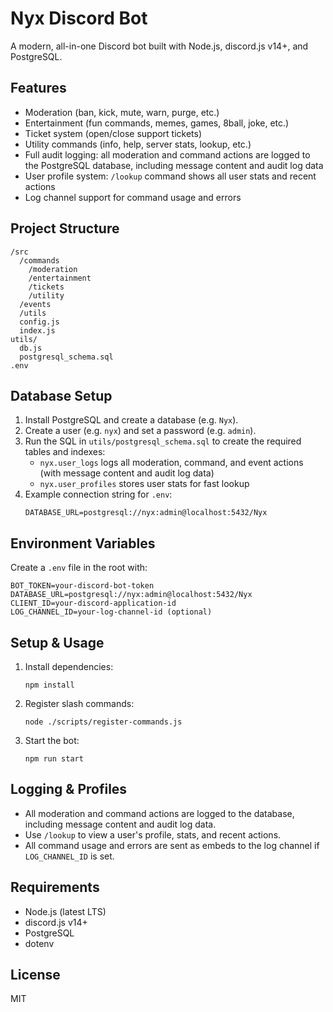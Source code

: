 # Nyx Discord Bot

A modern, all-in-one Discord bot built with Node.js, discord.js v14+, and PostgreSQL.

## Features
- Moderation (ban, kick, mute, warn, purge, etc.)
- Entertainment (fun commands, memes, games, 8ball, joke, etc.)
- Ticket system (open/close support tickets)
- Utility commands (info, help, server stats, lookup, etc.)
- Full audit logging: all moderation and command actions are logged to the PostgreSQL database, including message content and audit log data
- User profile system: `/lookup` command shows all user stats and recent actions
- Log channel support for command usage and errors

## Project Structure
```
/src
  /commands
    /moderation
    /entertainment
    /tickets
    /utility
  /events
  /utils
  config.js
  index.js
utils/
  db.js
  postgresql_schema.sql
.env
```

## Database Setup
1. Install PostgreSQL and create a database (e.g. `Nyx`).
2. Create a user (e.g. `nyx`) and set a password (e.g. `admin`).
3. Run the SQL in `utils/postgresql_schema.sql` to create the required tables and indexes:
   - `nyx.user_logs` logs all moderation, command, and event actions (with message content and audit log data)
   - `nyx.user_profiles` stores user stats for fast lookup
4. Example connection string for `.env`:
   ```
   DATABASE_URL=postgresql://nyx:admin@localhost:5432/Nyx
   ```

## Environment Variables
Create a `.env` file in the root with:
```
BOT_TOKEN=your-discord-bot-token
DATABASE_URL=postgresql://nyx:admin@localhost:5432/Nyx
CLIENT_ID=your-discord-application-id
LOG_CHANNEL_ID=your-log-channel-id (optional)
```

## Setup & Usage
1. Install dependencies:
   ```
   npm install
   ```
2. Register slash commands:
   ```
   node ./scripts/register-commands.js
   ```
3. Start the bot:
   ```
   npm run start
   ```

## Logging & Profiles
- All moderation and command actions are logged to the database, including message content and audit log data.
- Use `/lookup` to view a user's profile, stats, and recent actions.
- All command usage and errors are sent as embeds to the log channel if `LOG_CHANNEL_ID` is set.

## Requirements
- Node.js (latest LTS)
- discord.js v14+
- PostgreSQL
- dotenv

## License
MIT
